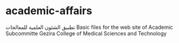 # academic-affairs
تطبيق الشئون العلمية للمعالجات 
Basic files for the web site of Academic Subcommitte 
Gezira College of Medical Sciences and Technology
